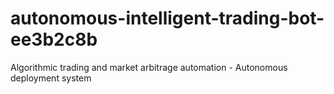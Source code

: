 # autonomous-intelligent-trading-bot-ee3b2c8b
Algorithmic trading and market arbitrage automation - Autonomous deployment system
